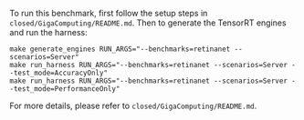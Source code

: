 To run this benchmark, first follow the setup steps in `closed/GigaComputing/README.md`. Then to generate the TensorRT engines and run the harness:

```
make generate_engines RUN_ARGS="--benchmarks=retinanet --scenarios=Server"
make run_harness RUN_ARGS="--benchmarks=retinanet --scenarios=Server --test_mode=AccuracyOnly"
make run_harness RUN_ARGS="--benchmarks=retinanet --scenarios=Server --test_mode=PerformanceOnly"
```

For more details, please refer to `closed/GigaComputing/README.md`.